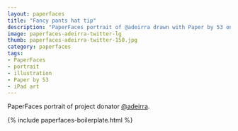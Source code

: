 ```yaml
---
layout: paperfaces
title: "Fancy pants hat tip"
description: "PaperFaces portrait of @adeirra drawn with Paper by 53 on an iPad."
image: paperfaces-adeirra-twitter-lg
thumb: paperfaces-adeirra-twitter-150.jpg
category: paperfaces
tags: 
- PaperFaces
- portrait
- illustration
- Paper by 53
- iPad art
---
```


PaperFaces portrait of project donator [@adeirra](http://twitter.com/adeirra).

{% include paperfaces-boilerplate.html %}